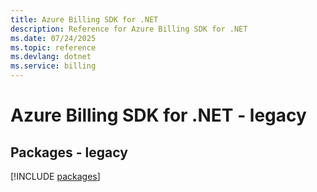 ```yaml
---
title: Azure Billing SDK for .NET
description: Reference for Azure Billing SDK for .NET
ms.date: 07/24/2025
ms.topic: reference
ms.devlang: dotnet
ms.service: billing
---
```

# Azure Billing SDK for .NET - legacy
## Packages - legacy
[!INCLUDE [packages](billing-index.md)]